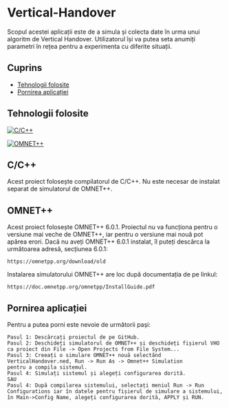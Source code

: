 # Vertical-Handover

Scopul acestei aplicații este de a simula și colecta date în urma unui algoritm de Vertical Handover.
Utilizatorul își va putea seta anumiți parametri în rețea pentru a experimenta cu diferite situații.

## **Cuprins** ##
- [Tehnologii folosite](#tehnologii-folosite)
- [Pornirea aplicației](#pornirea-aplicației)

## Tehnologii folosite  ##
[![C/C++](https://img.shields.io/badge/C/C++-blue.svg?style=flat&logo=c++)](https://visualstudio.microsoft.com/vs/features/cplusplus/)

[![OMNET++](https://img.shields.io/badge/OMNET++-orange.svg)](https://omnetpp.org/download/)

## C/C++  ##
Acest proiect folosește compilatorul de C/C++.
Nu este necesar de instalat separat de simulatorul de OMNET++.

## OMNET++  ##
Acest proiect folosește OMNET++ 6.0.1.
Proiectul nu va funcționa pentru o versiune mai veche de OMNET++, iar pentru o versiune mai nouă pot apărea erori.
Dacă nu aveți OMNET++ 6.0.1 instalat, îl puteți descărca la următoarea adresă, secțiunea 6.0.1:
```shell
https://omnetpp.org/download/old
```
Instalarea simulatorului OMNET++ are loc după documentația de pe linkul: 
```shell
https://doc.omnetpp.org/omnetpp/InstallGuide.pdf
```
## Pornirea aplicației ##
Pentru a putea porni este nevoie de următorii pași:
```
Pasul 1: Descărcați proiectul de pe GitHub.
Pasul 2: Deschideți simulatorul de OMNET++ și deschideți fișierul VHO ca proiect din File -> Open Projects from File System...
Pasul 3: Creeați o simulare OMNET++ nouă selectând VerticalHandover.ned, Run -> Run As -> Omnet++ Simulation
pentru a compila sistemul.
Pasul 4: Simulați sistemul și alegeți configurarea dorită.
SAU
Pasul 4: După compilarea sistemului, selectați meniul Run -> Run Configurations iar în datele pentru fișierul de simulare a sistemului,
în Main->Config Name, alegeți configurarea dorită, APPLY și RUN.
```

